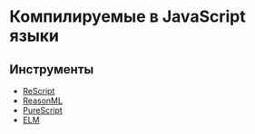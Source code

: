# Компилируемые в JavaScript языки

## Инструменты

- [ReScript](https://rescript-lang.org/)
- [ReasonML](https://reasonml.github.io/ru/)
- [PureScript](https://www.purescript.org/)
- [ELM](https://elm-lang.org/)
